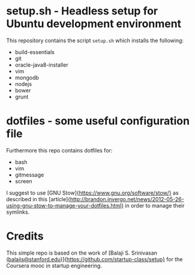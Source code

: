 # setup.sh - Headless setup for Ubuntu development environment
This repository contains the script `setup.sh` which installs the following:

* build-essentials
* git
* oracle-java8-installer
* vim
* mongodb
* nodejs
* bower
* grunt

# dotfiles - some useful configuration file
Furthermore  this repo contains dotfiles for:

* bash
* vim
* gitmessage
* screen

I suggest to use [GNU Stow]{https://www.gnu.org/software/stow/} as described
in this
[article]{http://brandon.invergo.net/news/2012-05-26-using-gnu-stow-to-manage-your-dotfiles.html}
in order to manage their symlinks.

# Credits
This simple repo is based on the work of [Balaji S. Srinivasan
(balajis@stanford.edu)]{https://github.com/startup-class/setup}
for the Coursera mooc in startup engineering.

